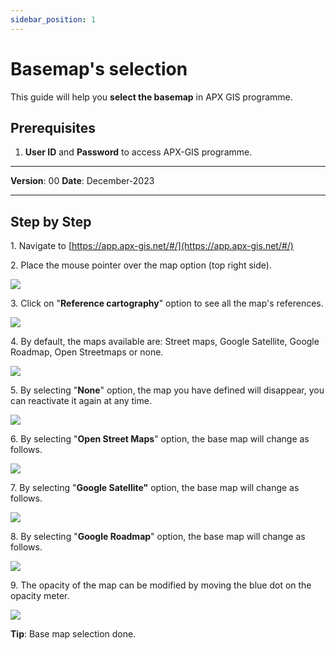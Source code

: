 ```yaml
---
sidebar_position: 1
---
```

# Basemap's selection

This guide will help you **select the basemap** in APX GIS programme.

## **Prerequisites**
1.	**User ID** and **Password** to access APX-GIS programme.

------------

**Version**: 00
**Date**: December-2023

------------
## **Step by Step**


1\. Navigate to [https://app.apx-gis.net/#/](https://app.apx-gis.net/#/)


2\. Place the mouse pointer over the map option (top right side).

![](https://ajeuwbhvhr.cloudimg.io/colony-recorder.s3.amazonaws.com/files/2023-12-25/1a6cc140-93f2-49b4-b186-bd32d6da3863/user_cropped_screenshot.jpeg?tl_px=0,0&br_px=1918,895&force_format=png&width=1120.0&wat=1&wat_opacity=1&wat_gravity=northwest&wat_url=https://colony-recorder.s3.amazonaws.com/images/watermarks/14B8A6_standard.png&wat_pad=1066,20)


3\. Click on "**Reference cartography**" option to see all the map's references.

![](https://ajeuwbhvhr.cloudimg.io/colony-recorder.s3.amazonaws.com/files/2023-12-25/c1864e59-fb43-4b35-93ce-d8e11ec215da/user_cropped_screenshot.jpeg?tl_px=0,0&br_px=1918,889&force_format=png&width=1120.0&wat=1&wat_opacity=1&wat_gravity=northwest&wat_url=https://colony-recorder.s3.amazonaws.com/images/watermarks/14B8A6_standard.png&wat_pad=826,99)


4\. By default, the maps available are: Street maps, Google Satellite, Google Roadmap, Open Streetmaps or none.

![](https://ajeuwbhvhr.cloudimg.io/colony-recorder.s3.amazonaws.com/files/2023-12-25/2e449726-b77a-46ca-8e6d-6b6514e3cf78/screenshot.jpeg?tl_px=0,0&br_px=1918,887&force_format=png&width=1120.0)


5\. By selecting "**None**" option, the map you have defined will disappear, you can reactivate it again at any time.

![](https://ajeuwbhvhr.cloudimg.io/colony-recorder.s3.amazonaws.com/files/2023-12-25/9e964f78-ec33-40fb-947b-5bfe5084ed75/user_cropped_screenshot.jpeg?tl_px=20,0&br_px=1397,769&force_format=png&width=1120.0&wat=1&wat_opacity=1&wat_gravity=northwest&wat_url=https://colony-recorder.s3.amazonaws.com/images/watermarks/14B8A6_standard.png&wat_pad=725,202)


6\. By selecting "**Open Street Maps**" option, the base map will change as follows.

![](https://ajeuwbhvhr.cloudimg.io/colony-recorder.s3.amazonaws.com/files/2023-12-25/8936107f-6781-460a-a7f5-36217ca95c23/user_cropped_screenshot.jpeg?tl_px=774,7&br_px=1921,648&force_format=png&width=1120.0&wat=1&wat_opacity=1&wat_gravity=northwest&wat_url=https://colony-recorder.s3.amazonaws.com/images/watermarks/14B8A6_standard.png&wat_pad=648,277)


7\. By selecting "**Google Satellite"** option, the base map will change as follows.

![](https://ajeuwbhvhr.cloudimg.io/colony-recorder.s3.amazonaws.com/files/2023-12-25/971e27d4-d1eb-4e51-8969-5b9a631bff22/user_cropped_screenshot.jpeg?tl_px=545,0&br_px=1921,769&force_format=png&width=1120.0&wat=1&wat_opacity=1&wat_gravity=northwest&wat_url=https://colony-recorder.s3.amazonaws.com/images/watermarks/14B8A6_standard.png&wat_pad=720,259)


8\. By selecting "**Google Roadmap**" option, the base map will change as follows.

![](https://ajeuwbhvhr.cloudimg.io/colony-recorder.s3.amazonaws.com/files/2023-12-25/acb31938-09cd-4106-9038-63f1358732b6/user_cropped_screenshot.jpeg?tl_px=545,15&br_px=1921,784&force_format=png&width=1120.0&wat=1&wat_opacity=1&wat_gravity=northwest&wat_url=https://colony-recorder.s3.amazonaws.com/images/watermarks/14B8A6_standard.png&wat_pad=724,277)


9\. The opacity of the map can be modified by moving the blue dot on the opacity meter.

![](https://ajeuwbhvhr.cloudimg.io/colony-recorder.s3.amazonaws.com/files/2023-12-25/4280eda4-bb0c-4395-84e4-7edb5a614bff/user_cropped_screenshot.jpeg?tl_px=201,0&br_px=1920,887&force_format=png&width=1120.0&wat=1&wat_opacity=1&wat_gravity=northwest&wat_url=https://colony-recorder.s3.amazonaws.com/images/watermarks/14B8A6_standard.png&wat_pad=975,312)


**Tip**: Base map selection done.



